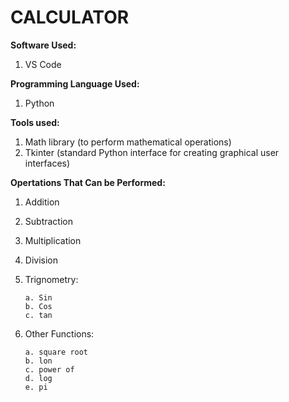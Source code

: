 # CALCULATOR
**Software Used:** 
  1. VS Code
  
**Programming Language Used:**
  1. Python
  
**Tools used:**
  1. Math library (to perform mathematical operations)
  2. Tkinter (standard Python interface for creating graphical user interfaces)

**Opertations That Can be Performed:**
  1. Addition
  2. Subtraction
  3. Multiplication
  4. Division
  5. Trignometry:

         a. Sin
         b. Cos
         c. tan
  7. Other Functions:

         a. square root
         b. lon
         c. power of
         d. log
         e. pi
